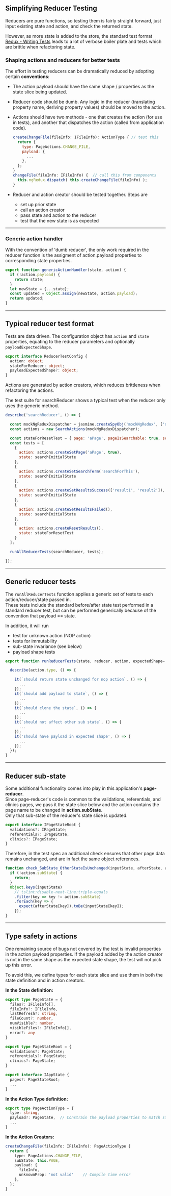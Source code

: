## Simplifying Reducer Testing

Reducers are pure functions, so testing them is fairly straight forward, just input existing state and action, and check the returned state.  

However, as more state is added to the store, the standard test format [Redux - Writing Tests](https://redux.js.org/recipes/writing-tests#reducers) leads to a lot of verbose boiler plate and tests which are brittle when refactoring state.  

### Shaping actions and reducers for better tests

The effort in testing reducers can be dramatically reduced by adopting certain **conventions**:  

- The action payload should have the same shape / properties as the state slice being updated.  

- Reducer code should be dumb. Any logic in the reducer (translating property name, deriving property values) should be moved to the action.

- Actions should have two methods - one that creates the action (for use in tests), and another that dispatches the action (called from application code).

  ```javascript
  createChangeFile(fileInfo: IFileInfo): ActionType { // test this
    return {
      type: PageActions.CHANGE_FILE,
      payload: {
        ...
      },
    };
  }
  changeFile(fileInfo: IFileInfo) {  // call this from components
    this.ngRedux.dispatch( this.createChangeFile(fileInfo) );
  }
  ```

- Reducer and action creator should be tested together. Steps are
  - set up prior state
  - call an action creator
  - pass state and action to the reducer
  - test that the new state is as expected

---------------------------------------

### Generic action handler

With the convention of 'dumb reducer', the only work required in the reducer function is the assigment of action.payload properties to corresponding state properties.

```javascript
export function genericActionHandler(state, action) {
  if (!action.payload) {
    return state;
  }
  let newState = {...state};
  const updated = Object.assign(newState, action.payload);
  return updated;
}
```

---------------------------------------

## Typical reducer test format

Tests are data driven. The configuration object has `action` and `state` properties, equating to the reducer parameters and optionally `payloadExpectedShape`.

```typescript
export interface ReducerTestConfig {
  action: object;
  stateForReducer: object;
  payloadExpectedShape?: object;
}
```

Actions are generated by action creators, which reduces brittleness when refactoring the actions.

The test suite for searchReducer shows a typical test when the reducer only uses the generic method.  

```javascript
describe('searchReducer', () => {

  const mockNgReduxDispatcher = jasmine.createSpyObj('mockNgRedux', ['dispatch', 'getState']);
  const actions = new SearchActions(mockNgReduxDispatcher);

  const stateForResetTest = { page: 'aPage', pageIsSearchable: true, searchTerm: 'searchForThis', results: ['result1', 'result2']};
  const tests = [
    {
      action: actions.createSetPage('aPage', true),
      state: searchInitialState
    },
    {
      action: actions.createSetSearchTerm('searchForThis'),
      state: searchInitialState
    },
    {
      action: actions.createSetResultsSuccess(['result1', 'result2']),
      state: searchInitialState
    },
    {
      action: actions.createSetResultsFailed(),
      state: searchInitialState
    },
    {
      action: actions.createResetResults(),
      state: stateForResetTest
    }
  ];

  runAllReducerTests(searchReducer, tests);

});
```

---------------------------------------

## Generic reducer tests

The `runAllReducerTests` function applies a generic set of tests to each action/reducer/state passed in.  
These tests include the standard before/after state test performed in a standard reducer test, but can be performed generically because of the convention that payload == state.  

In addition, it will run  

- test for unknown action (NOP action)
- tests for immutability  
- sub-state invariance (see below)
- payload shape tests

```javascript
export function runReducerTests(state, reducer, action, expectedShape= null) {

  describe(action.type, () => {

    it(`should return state unchanged for nop action`, () => {
      ...
    });
    it(`should add payload to state`, () => {
      ...
    });
    it(`should clone the state`, () => {
      ...
    });
    it(`should not affect other sub state`, () => {
      ...
    });
    it('should have payload in expected shape', () => {
      ...
    });
  });
}
```

---------------------------------------

## Reducer sub-state

Some additional functionality comes into play in this application's **page-reducer**.   
Since page-reducer's code is common to the validations, referentials, and clinics pages, we pass it the state slice below and the action contains the page name to be changed in **action.subState**.  
Only that sub-state of the reducer's state slice is updated.

```typescript
export interface IPageStateRoot {
  validations?: IPageState;
  referentials?: IPageState;
  clinics?: IPageState;
}
```

Therefore, in the test spec an additional check ensures that other page data remains unchanged, and are in fact the same object references.  

```javascript
function check_SubState_OtherStateIsUnchanged(inputState, afterState, action) {
  if (!action.subState) {
    return;
  }
  Object.keys(inputState)
    // tslint:disable-next-line:triple-equals
    .filter(key => key != action.subState)
    .forEach(key => {
      expect(afterState[key]).toBe(inputState[key]);
    });
}
```

---------------------------------------

## Type safety in actions

One remaining source of bugs not covered by the test is invalid properties in the action payload properties. If the payload added by the action creator is not in the same shape as the expected state shape, the test will not pick up this error.

To avoid this, we define types for each state slice and use them in both the state definition and in action creators.

**In the State definition:**

```typescript
export type PageState = {
  files?: IFileInfo[],
  fileInfo?: IFileInfo,
  lastRefresh?: string,
  fileCount?: number,
  numVisible?: number,
  visibleFiles?: IFileInfo[],
  error?: any
}

export type PageStateRoot = {
  validations?: PageState;
  referentials?: PageState;
  clinics?: PageState;
}

export interface IAppState {
  pages?: PageStateRoot;
  ...
}
```

**In the Action Type definition:**

```typescript
export type PageActionType = {
  type: string,
  payload?: PageState,  // Constrain the payload properties to match state
  ...
}
```

**In the Action Creators:**

```typescript
createChangeFile(fileInfo: IFileInfo): PageActionType {
  return {
    type: PageActions.CHANGE_FILE,
    subState: this.PAGE,
    payload: {
      fileInfo,
      unknownProp: 'not valid'    // Compile time error
    },
  };
}
```
